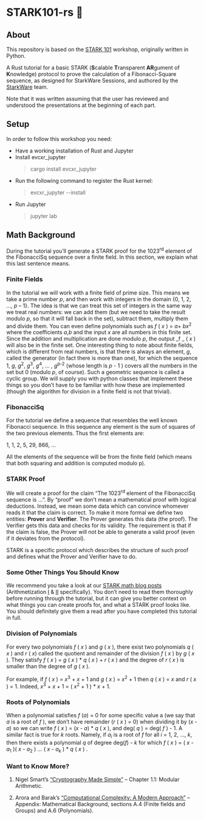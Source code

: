 # STARK101-rs 🦀

## About

This repository is based on the [STARK 101](https://github.com/starkware-industries/stark101) workshop, originally written in Python.

A Rust tutorial for a basic STARK (**S**calable **T**ransparent **AR**gument of **K**nowledge) protocol
to prove the calculation of a Fibonacci-Square sequence, as designed for StarkWare
Sessions, and authored by the [StarkWare](https://starkware.co) team.

Note that it was written assuming that the user has reviewed and understood the presentations at the
beginning of each part.

## Setup

In order to follow this workshop you need:
- Have a working installation of Rust and Jupyter
- Install evcxr_jupyter
   > cargo install evcxr_jupyter
- Run the following command to register the Rust kernel:
   > evcxr_jupyter --install
- Run Jupyter
   > jupyter lab


## Math Background

During the tutorial you’ll generate a STARK proof for the 1023<sup>rd</sup> element of the
FibonacciSq sequence over a finite field. In this section, we explain what this last sentence means.

### Finite Fields

In the tutorial we will work with a finite field of prime size. This means we take a prime number
_p_, and then work with integers in the domain {0, 1, 2, …, _p_ – 1}. The idea is that we can treat
this set of integers in the same way we treat real numbers: we can add them (but we need to take the
result modulo _p_, so that it will fall back in the set), subtract them, multiply them and divide
them. You can even define polynomials such as _f_ ( _x_ ) = _a_+ _bx_<sup>2</sup> where the
coefficients _a_,_b_ and the input _x_ are all numbers in this finite set. Since the addition and
multiplication are done modulo _p_, the output _f _ ( _x_ ) will also be in the finite set. One
interesting thing to note about finite fields, which is different from real numbers, is that there
is always an element, _g_, called the generator (in fact there is more than one), for which the
sequence 1, _g_, _g_<sup>2</sup>, _g_<sup>3</sup>, _g_<sup>4</sup>, ... , _g_<sup>p-2</sup> (whose
length is _p_ - 1 ) covers all the numbers in the set but 0 (modulo _p_, of course). Such a
geometric sequence is called a cyclic group. We will supply you with python classes that implement
these things so you don’t have to be familiar with how these are implemented (though the algorithm
for division in a finite field is not that trivial).

### FibonacciSq

For the tutorial we define a sequence that resembles the well known Fibonacci sequence. In this
sequence any element is the sum of squares of the two previous elements. Thus the first elements
are:

1, 1, 2, 5, 29, 866, ...

All the elements of the sequence will be from the finite field (which means that both squaring and
addition is computed modulo p).

### STARK Proof

We will create a proof for the claim “The 1023<sup>rd</sup> element of the FibonacciSq sequence is
…”. By “proof” we don’t mean a mathematical proof with logical deductions. Instead, we mean some
data which can convince whomever reads it that the claim is correct. To make it more formal we
define two entities: **Prover** and **Verifier**. The Prover generates this data (the proof). The
Verifier gets this data and checks for its validity. The requirement is that if the claim is false,
the Prover will not be able to generate a valid proof (even if it deviates from the protocol).

STARK is a specific protocol which describes the structure of such proof and defines what the Prover
and Verifier have to do.

### Some Other Things You Should Know

We recommend you take a look at our [STARK math blog
posts](https://medium.com/starkware/tagged/stark-math) (Arithmetization
[I](https://medium.com/starkware/arithmetization-i-15c046390862) &
[II](https://medium.com/starkware/arithmetization-ii-403c3b3f4355) specifically). You don’t need to
read them thoroughly before running through the tutorial, but it can give you better context on what
things you can create proofs for, and what a STARK proof looks like. You should definitely give them
a read after you have completed this tutorial in full.

### Division of Polynomials

For every two polynomials _f_ ( _x_ ) and _g_ ( _x_ ), there exist two polynomials _q_ ( _x_ ) and
_r_ ( _x_) called the quotient and remainder of the division _f_ ( _x_ ) by _g_ ( _x_ ). They
satisfy _f_ ( _x_ ) = _g_ ( _x_ ) \* _q_ ( _x_ ) + _r_ ( _x_ ) and the degree of _r_ ( _x_ ) is
smaller than the degree of _g_ ( _x_ ).

For example, if _f_ ( _x_ ) = _x_<sup>3</sup> + _x_ + 1 and _g_ ( _x_ ) = _x_<sup>2</sup> + 1 then
_q_ ( _x_ ) = _x_ and _r_ ( _x_ ) = 1. Indeed, _x_<sup>3</sup> + _x_ + 1 = ( _x_<sup>2</sup> + 1 )
\* _x_ + 1.

### Roots of Polynomials

When a polynomial satisfies _f_ (_a_) = 0 for some specific value a (we say that _a_ is a root of _f_
), we don’t have remainder (_r_ ( _x_ ) = 0) when dividing it by (_x_ - _a_) so we can write _f_ (
_x_ ) = (_x_ - _a_) \* _q_ ( _x_ ), and deg( _q_ ) = deg( _f_ ) - 1. A similar fact is true for _k_
roots. Namely, if _a_<sub>_i_</sub> is a root of _f_ for all _i_ = 1, 2, …, _k_, then there exists a
polynomial _q_ of degree deg(_f_) - _k_ for which _f_ ( _x_ ) = ( _x_ - _a_<sub>1</sub> )( _x_ -
_a_<sub>2</sub> ) … ( _x_ - _a_<sub>_k_</sub> ) \* _q_ ( _x_ ) .

### Want to Know More?

1. Nigel Smart’s [“Cryptography Made Simple”](https://www.cs.umd.edu/~waa/414-F11/IntroToCrypto.pdf)
   – Chapter 1.1: Modular Arithmetic.

2. Arora and Barak’s [“Computational Complexity: A Modern
   Approach”](http://theory.cs.princeton.edu/complexity/book.pdf) – Appendix: Mathematical
   Background, sections A.4 (Finite fields and Groups) and A.6 (Polynomials).
